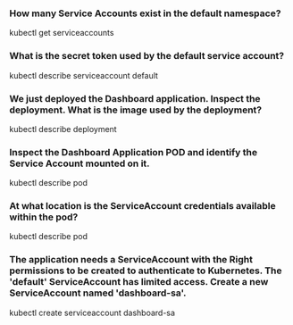 ### How many Service Accounts exist in the default namespace?
kubectl get serviceaccounts

### What is the secret token used by the default service account?
kubectl describe serviceaccount default

### We just deployed the Dashboard application. Inspect the deployment. What is the image used by the deployment?
kubectl describe deployment

### Inspect the Dashboard Application POD and identify the Service Account mounted on it.
kubectl describe pod

### At what location is the ServiceAccount credentials available within the pod?
kubectl describe pod

### The application needs a ServiceAccount with the Right permissions to be created to authenticate to Kubernetes. The 'default' ServiceAccount has limited access. Create a new ServiceAccount named 'dashboard-sa'.
kubectl create serviceaccount dashboard-sa